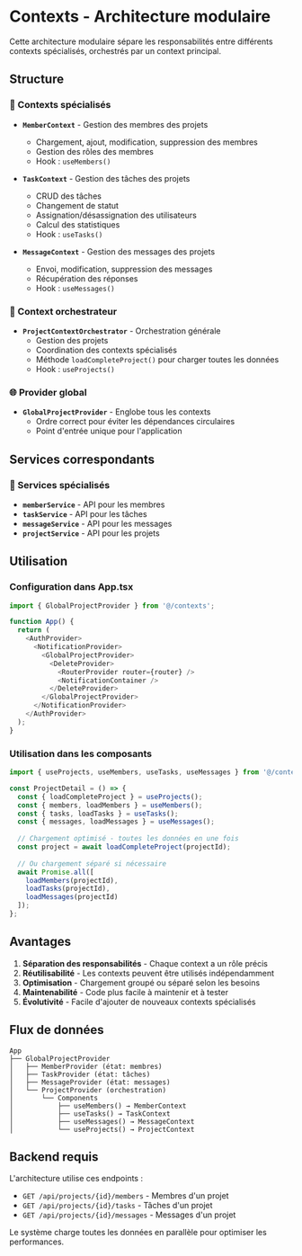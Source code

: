 # Contexts - Architecture modulaire

Cette architecture modulaire sépare les responsabilités entre différents contexts spécialisés, orchestrés par un context principal.

## Structure

### 🎯 Contexts spécialisés

- **`MemberContext`** - Gestion des membres des projets
  - Chargement, ajout, modification, suppression des membres
  - Gestion des rôles des membres
  - Hook : `useMembers()`

- **`TaskContext`** - Gestion des tâches des projets
  - CRUD des tâches
  - Changement de statut
  - Assignation/désassignation des utilisateurs
  - Calcul des statistiques
  - Hook : `useTasks()`

- **`MessageContext`** - Gestion des messages des projets
  - Envoi, modification, suppression des messages
  - Récupération des réponses
  - Hook : `useMessages()`

### 🎼 Context orchestrateur

- **`ProjectContextOrchestrator`** - Orchestration générale
  - Gestion des projets
  - Coordination des contexts spécialisés
  - Méthode `loadCompleteProject()` pour charger toutes les données
  - Hook : `useProjects()`

### 🌐 Provider global

- **`GlobalProjectProvider`** - Englobe tous les contexts
  - Ordre correct pour éviter les dépendances circulaires
  - Point d'entrée unique pour l'application

## Services correspondants

### 🔧 Services spécialisés

- **`memberService`** - API pour les membres
- **`taskService`** - API pour les tâches  
- **`messageService`** - API pour les messages
- **`projectService`** - API pour les projets

## Utilisation

### Configuration dans App.tsx

```typescript
import { GlobalProjectProvider } from '@/contexts';

function App() {
  return (
    <AuthProvider>
      <NotificationProvider>
        <GlobalProjectProvider>
          <DeleteProvider>
            <RouterProvider router={router} />
            <NotificationContainer />
          </DeleteProvider>
        </GlobalProjectProvider>
      </NotificationProvider>
    </AuthProvider>
  );
}
```

### Utilisation dans les composants

```typescript
import { useProjects, useMembers, useTasks, useMessages } from '@/contexts';

const ProjectDetail = () => {
  const { loadCompleteProject } = useProjects();
  const { members, loadMembers } = useMembers();
  const { tasks, loadTasks } = useTasks();
  const { messages, loadMessages } = useMessages();
  
  // Chargement optimisé - toutes les données en une fois
  const project = await loadCompleteProject(projectId);
  
  // Ou chargement séparé si nécessaire
  await Promise.all([
    loadMembers(projectId),
    loadTasks(projectId),
    loadMessages(projectId)
  ]);
};
```

## Avantages

1. **Séparation des responsabilités** - Chaque context a un rôle précis
2. **Réutilisabilité** - Les contexts peuvent être utilisés indépendamment
3. **Optimisation** - Chargement groupé ou séparé selon les besoins
4. **Maintenabilité** - Code plus facile à maintenir et à tester
5. **Évolutivité** - Facile d'ajouter de nouveaux contexts spécialisés

## Flux de données

```
App
├── GlobalProjectProvider
│   ├── MemberProvider (état: membres)
│   ├── TaskProvider (état: tâches)
│   ├── MessageProvider (état: messages)
│   └── ProjectProvider (orchestration)
│       └── Components
│           ├── useMembers() → MemberContext
│           ├── useTasks() → TaskContext
│           ├── useMessages() → MessageContext
│           └── useProjects() → ProjectContext
```

## Backend requis

L'architecture utilise ces endpoints :

- `GET /api/projects/{id}/members` - Membres d'un projet
- `GET /api/projects/{id}/tasks` - Tâches d'un projet
- `GET /api/projects/{id}/messages` - Messages d'un projet

Le système charge toutes les données en parallèle pour optimiser les performances.

